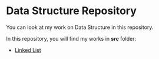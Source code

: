 # Data Structure Repository

You can look at my work on Data Structure in this repository.

In this repository, you will find my works in ***src*** folder:

* [Linked List](https://github.com/ugurcankok/Data_Structure/tree/master/src/Linked%20List)